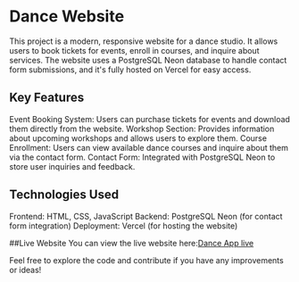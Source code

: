 # Dance Website
This project is a modern, responsive website for a dance studio.
It allows users to book tickets for events, enroll in courses, and inquire about services.
The website uses a PostgreSQL Neon database to handle contact form submissions, and it's fully hosted on Vercel for easy access.

## Key Features
Event Booking System: Users can purchase tickets for events and download them directly from the website.
Workshop Section: Provides information about upcoming workshops and allows users to explore them.
Course Enrollment: Users can view available dance courses and inquire about them via the contact form.
Contact Form: Integrated with PostgreSQL Neon to store user inquiries and feedback.

## Technologies Used
Frontend: HTML, CSS, JavaScript
Backend: PostgreSQL Neon (for contact form integration)
Deployment: Vercel (for hosting the website)

##Live Website
You can view the live website here:[Dance App live](https://danceweb-inky.vercel.app)

Feel free to explore the code and contribute if you have any improvements or ideas!
